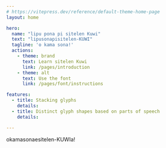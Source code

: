 ```yaml
---
# https://vitepress.dev/reference/default-theme-home-page
layout: home

hero:
  name: "lipu pona pi sitelen Kuwi"
  text: "lipusonapisitelen-KUWI"
  tagline: 'o kama sona!'
  actions:
    - theme: brand
      text: Learn sitelen Kuwi 
      link: /pages/introduction
    - theme: alt
      text: Use the font
      link: /pages/font/instructions

features:
  - title: Stacking glyphs
    details: 
  - title: Distinct glyph shapes based on parts of speech
    details: 

---
```


<span class="kuwi big center">okamasonaesitelen-KUWIa!</span>
